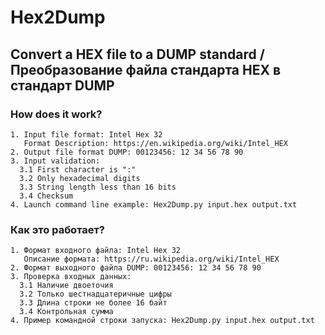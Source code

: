 # Hex2Dump
 ## Convert a HEX file to a DUMP standard / Преобразование файла стандарта HEX в стандарт DUMP  
  
 ### How does it work?  
    1. Input file format: Intel Hex 32  
       Format Description: https://en.wikipedia.org/wiki/Intel_HEX  
    2. Output file format DUMP: 00123456: 12 34 56 78 90  
    3. Input validation:  
      3.1 First character is ":"  
      3.2 Only hexadecimal digits  
      3.3 String length less than 16 bits  
      3.4 Checksum  
    4. Launch command line example: Hex2Dump.py input.hex output.txt  

 ### Как это работает?  
    1. Формат входного файла: Intel Hex 32     
       Описание формата: https://ru.wikipedia.org/wiki/Intel_HEX  
    2. Формат выходного файла DUMP: 00123456: 12 34 56 78 90  
    3. Проверка входных данных:  
      3.1 Наличие двоеточия  
      3.2 Только шестнадцатеричные цифры  
      3.3 Длина строки не более 16 байт  
      3.4 Контрольная сумма  
    4. Пример командной строки запуска: Hex2Dump.py input.hex output.txt  
